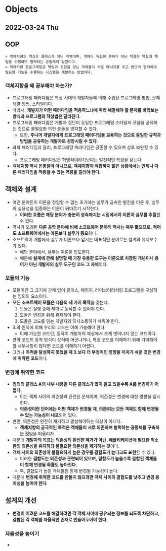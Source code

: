 # Objects
## 2022-03-24 Thu

## OOP
```
> 객체지향의 핵심은 클래스가 아닌 객체이며, 객체는 독립된 존재가 아닌 적절한 역할과 책임을 수행하며 협력하는 공동체의 일원이다.
> 객체지향 프로그래밍은 책임과 권한을 갖는 객체들이 서로 메시지를 주고 받으며 협력하여 필요한 기능을 수행하는 시스템을 개발하는 방법이다.
```

### 객체지향을 왜 공부해야 하는가?
* 프로그래밍 패러다임은 특정 시대의 개발자들에 의해 수립된 프로그래밍 방법, 문제 해결 방법, 스타일이다.
* 따라서, **개발자가 어떤 패러다임을 적용하느냐에 따라 해결해야 할 문제를 바라보는 방식과 프로그램의 작성법은 달라진다**.
* 프로그래밍 패러다임은 개발자 집단이 동일한 프로그래밍 스타일과 모델을 공유하는 것으로 불필요한 의견 충돌을 방지할 수 있다.
  * 또한, **주니어 개발자에게 프로그래밍 패러다임을 교육하는 것으로 동일한 규칙과 방법을 공유하는 개발자로 성장시킬 수 있다**.
* 과학 패러다임과 달리, 프로그래밍 패러다임은 공존할 수 있으며 상호 보완할 수 있다.
  * 프로그래밍 패러다임은 혁명적이라기보다는 발전적인 특징을 갖는다.
* **객체지향 역시 은총알이 아니므로, 객체지향이 적합하지 않은 상황에서는 언제나 다른 패러다임을 적용할 수 있는 역량을 길러야 한다**.

## 객체와 설계
* 어떤 분야든지 이론을 정립할 수 없는 초기에는 실무가 급속한 발전을 이룬 후, 실무의 실용성을 입증하는 이론이 뒤따르기 시작한다.
  * **이러한 흐름은 해당 분야가 충분히 성숙해지는 시점에서야 이론이 실무를 추월**할 수 있다.
* 역사가 오래된 **다른 공학 분야에 비해 소프트웨어 분야의 역사는 매우 짧으므로, 적어도 소프트웨어에서는 이론보다 실무가 중요**하다.
* 소프트웨어 개발에서 실무가 이론보다 앞서는 대표적인 분야로는 설계와 유지보수가 있다.
  * 해당 분야에서, 실무는 이론을 압도한다.
  * 때문에 **설계에 관해 설명할 때 가장 유용한 도구는 이론으로 치장된 개념이나 용어가 아닌 개발자의 실무 도구인 코드 그 자체**이다.

### 모듈의 기능
* 모듈이란 그 크기에 관계 없이 클래스, 패키지, 라이브러리처럼 프로그램을 구성하는 임의의 요소이다.
* 모든 **소프트웨어 모듈은 다음의 세 가지 목적**을 갖는다.
  1. 모듈은 실행 중에 제대로 동작할 수 있어야 한다.
  2. 모듈은 변경을 위해 존재해야 한다.
  3. 모듈은 코드를 읽는 개발자와 의사소통하기 쉬워야 한다.
* 3.의 원칙에 의해 우리의 코드는 이해 가능해야 한다.
  * 이해 가능한 코드란, 동작이 개발자의 예상에서 크게 벗어나지 않는 코드이다.
* 만약 코드의 동작 방식이 상식에 어긋나거나, 특정 코드를 이해하기 위해 기억해야 할 세부사항이 많다면 코드를 이해하기 어렵다.
* 그러나 **목적을 달성하지 못했을 때 3.보다 더 부정적인 영향을 끼치기 쉬운 것은 변경에 취약한 코드**이다.

### 변경에 취약한 코드
* **임의의 클래스 A의 내부 내용을 다른 클래스가 많이 알고 있을수록 A를 변경하기 어렵다**. 
  * 이는 객체 사이의 의존성과 관련된 문제이며, 의존성은 변경에 대한 영향을 암시한다.
  * **의존성이란 단어에는 어떤 객체가 변경될 때, 의존되는 모든 객체도 함께 변경될 수 있는 가능성이 내포**되어 있다.
* 반면, 의존성은 완전히 제거하고 말살해야하는 대상이 아니다.
  * **객체지향의 궁극적인 목적은 객체들이 서로 의존하며 협력하는 공동체를 구축하는 것**임을 떠올리자.
* 때문에 **개발자의 목표는 의존성의 완전한 제거가 아닌, 애플리케이션에 필요한 최소한의 의존성을 유지하되 불필요한 의존성을 제거하는 것**이다.
* **객체 사이의 의존성이 불필요하게 높은 경우를 결합도가 높다고도 표현**할 수 있다.
  * 이러한 **결합도는 의존성과 관련되어 있으며, 결합도가 높을수록 결합된 객체들이 함께 변경될 확률도 높아진다**.
  * 즉, 결합도가 높은 객체들은 함께 변경될 가능성이 높다.
* 때문에 **변경에 취약한 코드를 만들지 않으려면 객체 사이의 결합도를 낮추고 변경 용이성을 높여야 한다**.

## 설계의 개선
* **변경이 어려운 코드를 해결하려면 각 객체 사이에 공유되는 정보를 되도록 차단하고, 결합된 각 객체를 자율적인 존재로 만들어두어야 한다**.

### 자율성을 높이기
* 